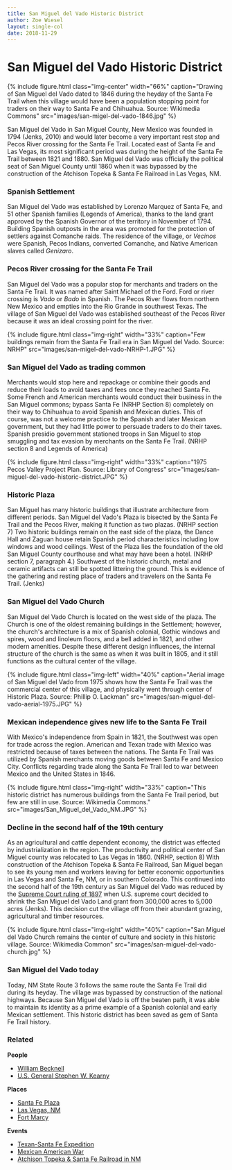```yaml
---
title: San Miguel del Vado Historic District
author: Zoe Wiesel
layout: single-col
date: 2018-11-29
---
```


# San Miguel del Vado Historic District


{% include figure.html class="img-center" width="66%" caption="Drawing of San Miguel del Vado dated to 1846 during the heyday of the Santa Fe Trail when this village would have been a population stopping point for traders on their way to Santa Fe and Chihuahua. Source: Wikimedia Commons" src="images/san-migel-del-vado-1846.jpg" %}

San Miguel del Vado in San Miguel County, New Mexico was founded in 1794 (Jenks, 2010) and would later become a very important rest stop and Pecos River crossing for the Santa Fe Trail. Located east of Santa Fe and Las Vegas, its most significant period was during the height of the Santa Fe Trail between 1821 and 1880. San Miguel del Vado was officially the political seat of San Miguel County until 1860  when it was bypassed by the construction of the Atchison Topeka & Santa Fe Railroad in Las Vegas, NM.

### Spanish Settlement
San Miguel del Vado was established by Lorenzo Marquez of Santa Fe, and 51 other Spanish families (Legends of America), thanks to the land grant approved by the Spanish Governor of the territory in November of 1794. Building Spanish outposts in the area was promoted for the protection of settlers against Comanche raids. The residence of the village, or _Vecinos_ were Spanish, Pecos Indians, converted Comanche, and Native American slaves called _Genizaro_.


### Pecos River crossing for the Santa Fe Trail
San Miguel del Vado was a popular stop for merchants and traders on the Santa Fe Trail. It was named after Saint Michael of the Ford. Ford or river crossing is _Vado_ or _Bado_ in Spanish. The Pecos River flows from northern New Mexico and empties into the Rio Grande in southwest Texas. The village of San Miguel del Vado was established southeast of the Pecos River because it was an ideal crossing point for the river.

{% include figure.html class="img-right" width="33%" caption="Few buildings remain from the Santa Fe Trail era in San Miguel del Vado. Source: NRHP" src="images/san-migel-del-vado-NRHP-1.JPG" %}


### San Miguel del Vado as trading common
Merchants would stop here and repackage or combine their goods and reduce their loads to avoid taxes and fees once they reached Santa Fe. Some French and American merchants would conduct their business in the San Miguel commons; bypass Santa Fe (NRHP Section 8) completely on their way to Chihuahua to avoid Spanish and Mexican duties. This of course, was not a welcome practice to the Spanish and later Mexican government, but they had little power to persuade traders to do their taxes. Spanish presidio government stationed troops in San Miguel to stop smuggling and tax evasion by merchants on the Santa Fe Trail. (NRHP section 8 and Legends of America)

{% include figure.html class="img-right" width="33%" caption="1975 Pecos Valley Project Plan. Source: Library of Congress" src="images/san-miguel-del-vado-historic-district.JPG" %}


### Historic Plaza
San Miguel has many historic buildings that illustrate architecture from different periods.  San Miguel del Vado's Plaza is bisected by the Santa Fe Trail and the Pecos River, making it function as two plazas. (NRHP section 7) Two historic buildings remain on the east side of the plaza, the Dance Hall and Zaguan house retain Spanish period characteristics including low windows and wood ceilings. West of the Plaza lies the foundation of the old San Miguel County courthouse and what may have been a hotel. (NRHP section 7, paragraph 4.)
Southwest of the historic church, metal and ceramic artifacts can still be spotted littering the ground. This is evidence of the gathering and resting place of traders and travelers on the Santa Fe Trail. (Jenks)

### San Miguel del Vado Church
San Miguel del Vado Church is located on the west side of the plaza. The Church is one of the oldest remaining buildings in the Settlement; however, the church's architecture is a mix of Spanish colonial, Gothic windows and spires, wood and linoleum floors, and a bell added in 1821, and other modern amenities. Despite these different design influences, the internal structure of the church is the same as when it was built in 1805, and it still functions as the cultural center of the village.

{% include figure.html class="img-left" width="40%" caption="Aerial image of San Miguel del Vado from 1975 shows how the Santa Fe Trail was the commercial center of this village, and physically went through center of Historic Plaza. Source: Phillip O. Lackman" src="images/san-miguel-del-vado-aerial-1975.JPG" %}
### Mexican independence gives new life to the Santa Fe Trail

With Mexico's independence from Spain in 1821, the Southwest was open for trade across the region. American and Texan trade with Mexico was restricted because of taxes between the nations. The Santa Fe Trail was utilized by Spanish merchants moving goods between Santa Fe and Mexico City. Conflicts regarding trade along the Santa Fe Trail led to war between Mexico and the United States in 1846.



{% include figure.html class="img-right" width="33%" caption="This historic district has numerous buildings from the Santa Fe Trail period, but few are still in use. Source: Wikimedia Commons." src="images/San_Miguel_del_Vado_NM.JPG" %}

### Decline in the second half of the 19th century
As an agricultural and cattle dependent economy, the district was effected by industrialization in the region. The productivity and political center of San Miguel county was relocated to Las Vegas in 1860. (NRHP, section 8) With construction of the Atchison Topeka & Santa Fe Railroad, San Miguel began to see its young men and workers leaving for better economic opportunities in Las Vegas and Santa Fe, NM, or in southern Colorado. This continued into the second half of the 19th century as San Miguel del Vado was reduced by the [Supreme Court ruling of 1897](https://digitalrepository.unm.edu/cgi/viewcontent.cgi?referer=https://www.google.com/&httpsredir=1&article=1160&context=law_facultyscholarship) when U.S. supreme court decided to shrink the San Miguel del Vado Land grant from 300,000 acres to 5,000 acres (Jenks). This decision cut the village off from their abundant grazing, agricultural and timber resources.

{% include figure.html class="img-right" width="40%" caption="San Miguel del Vado Church remains the center of culture and society in this historic village. Source: Wikimedia Common" src="images/san-miguel-del-vado-church.jpg" %}
### San Miguel del Vado today
Today, NM State Route 3 follows the same route the Santa Fe Trail did during its heyday. The village was bypassed by construction of the national highways. Because San Miguel del Vado is off the beaten path, it was able to maintain its identity as a prime example of a Spanish colonial and early Mexican settlement. This historic district has been saved as gem of Santa Fe Trail history.

### Related
**People**
* [William Becknell](https://www.okhistory.org/publications/enc/entry.php?entry=BE009)
* [U.S. General Stephen W. Kearny](https://www.pbs.org/kera/usmexicanwar/biographies/stephen_kearny.html)


**Places**
* [Santa Fe Plaza](https://www.nps.gov/nr/travel/american_latino_heritage/Santa_Fe_Plaza.html)
* [Las Vegas, NM](http://www.santafetrailnm.org/site553.html)
* [Fort Marcy](https://www.nps.gov/safe/learn/historyculture/upload/Fort-Marcy-exhibit-panels.pdf)

**Events**
* [Texan-Santa Fe Expedition](http://newmexicohistory.org/events/1841-texan-santa-fe-expedition)
* [Mexican American War](http://www.pbs.org/kera/usmexicanwar/index_noflash.html)
* [Atchison Topeka & Santa Fe Railroad in NM](https://abqlibrary.org/railroads)
